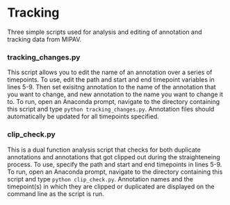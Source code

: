 # Tracking

Three simple scripts used for analysis and editing of annotation and tracking data from MIPAV. 

### tracking_changes.py

This script allows you to edit the name of an annotation over a series of timepoints. To use, edit the path and start and end timepoint variables in lines 5-9. Then set exisitng annotation to the name of the annotation that you want to change, and new annotation to the name you want to change it to. To run, open an Anaconda prompt, navigate to the directory containing this script and type `python tracking_changes.py`. Annotation files should automatically be updated for all timepoints specified.

### clip_check.py

This is a dual function analysis script that checks for both duplicate annotations and annotations that got clipped out during the straighteneing process. To use, specify the path and start and end timepoints in lines 5-9.  To run, open an Anaconda prompt, navigate to the directory containing this script and type `python clip_check.py`. Annotation names and the timepoint(s) in which they are clipped or duplicated are displayed on the command line as the script is run.
